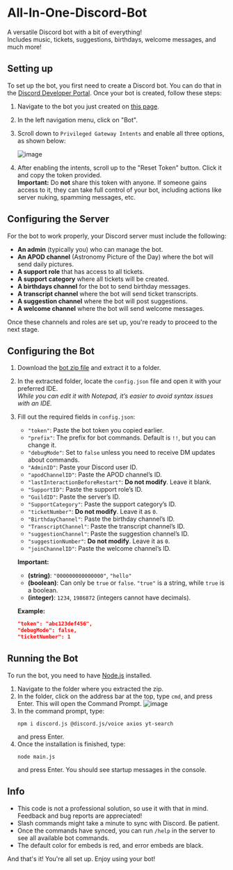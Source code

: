 
# All-In-One-Discord-Bot
A versatile Discord bot with a bit of everything!  
Includes music, tickets, suggestions, birthdays, welcome messages, and much more!

## Setting up

To set up the bot, you first need to create a Discord bot. You can do that in the [Discord Developer Portal](https://discord.com/developers/applications). Once your bot is created, follow these steps:

1. Navigate to the bot you just created on [this page](https://discord.com/developers/applications).
2. In the left navigation menu, click on "Bot".
3. Scroll down to `Privileged Gateway Intents` and enable all three options, as shown below:

   ![image](https://github.com/user-attachments/assets/28392327-821b-41b1-a2c0-440b2f8d09d0)

4. After enabling the intents, scroll up to the "Reset Token" button. Click it and copy the token provided.  
   **Important:** Do **not** share this token with anyone. If someone gains access to it, they can take full control of your bot, including actions like server nuking, spamming messages, etc.

## Configuring the Server

For the bot to work properly, your Discord server must include the following:

- **An admin** (typically you) who can manage the bot.
- **An APOD channel** (Astronomy Picture of the Day) where the bot will send daily pictures.
- **A support role** that has access to all tickets.
- **A support category** where all tickets will be created.
- **A birthdays channel** for the bot to send birthday messages.
- **A transcript channel** where the bot will send ticket transcripts.
- **A suggestion channel** where the bot will post suggestions.
- **A welcome channel** where the bot will send welcome messages.

Once these channels and roles are set up, you're ready to proceed to the next stage.

## Configuring the Bot

1. Download the [bot zip file](https://github.com/SamMarg/All-In-One-Discord-Bot/archive/refs/heads/main.zip) and extract it to a folder.
2. In the extracted folder, locate the `config.json` file and open it with your preferred IDE.  
   *While you can edit it with Notepad, it’s easier to avoid syntax issues with an IDE.*
3. Fill out the required fields in `config.json`:

   - `"token"`: Paste the bot token you copied earlier.
   - `"prefix"`: The prefix for bot commands. Default is `!!`, but you can change it.
   - `"debugMode"`: Set to `false` unless you need to receive DM updates about commands.
   - `"AdminID"`: Paste your Discord user ID.
   - `"apodChannelID"`: Paste the APOD channel’s ID.
   - `"lastInteractionBeforeRestart"`: **Do not modify**. Leave it blank.
   - `"SupportID"`: Paste the support role’s ID.
   - `"GuildID"`: Paste the server’s ID.
   - `"SupportCategory"`: Paste the support category’s ID.
   - `"ticketNumber"`: **Do not modify**. Leave it as `0`.
   - `"BirthdayChannel"`: Paste the birthday channel’s ID.
   - `"TranscriptChannel"`: Paste the transcript channel’s ID.
   - `"suggestionChannel"`: Paste the suggestion channel’s ID.
   - `"suggestionNumber"`: **Do not modify**. Leave it as `0`.
   - `"joinChannelID"`: Paste the welcome channel’s ID.

   **Important:**
   - **(string)**: `"000000000000000"`, `"hello"`
   - **(boolean)**: Can only be `true` or `false`. `"true"` is a string, while `true` is a boolean.
   - **(integer)**: `1234`, `1986872` (integers cannot have decimals).

   **Example:**
   ```json
   "token": "abc123def456",
   "debugMode": false,
   "ticketNumber": 1
   ```

## Running the Bot

To run the bot, you need to have [Node.js](https://nodejs.org/en/download) installed.

1. Navigate to the folder where you extracted the zip.
2. In the folder, click on the address bar at the top, type `cmd`, and press Enter. This will open the Command Prompt.
   ![image](https://github.com/user-attachments/assets/4254ba9e-5c83-42b3-b649-c3d53bd73fd3)
3. In the command prompt, type:
   ```
   npm i discord.js @discord.js/voice axios yt-search
   ```
   and press Enter.
4. Once the installation is finished, type:
   ```
   node main.js
   ```
   and press Enter. You should see startup messages in the console.

## Info

- This code is not a professional solution, so use it with that in mind. Feedback and bug reports are appreciated!
- Slash commands might take a minute to sync with Discord. Be patient.
- Once the commands have synced, you can run `/help` in the server to see all available bot commands.
- The default color for embeds is red, and error embeds are black.

And that's it! You're all set up. Enjoy using your bot!
